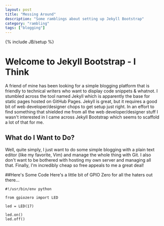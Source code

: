 ```yaml
---
layout: post
title: "Messing Around"
description: "Some ramblings about setting up Jekyll Bootstrap"
category: "rambling"
tags: ["blogging"]
---
```

{% include JB/setup %}
# Welcome to Jekyll Bootstrap - I Think
A friend of mine has been looking for a simple blogging platform that is friendly to technical writers who want to display code snippets & whatnot.  I stumbled across the tool named Jekyll which is apparently the base for static pages hosted on GitHub Pages.  Jekyll is great, but it requires a good bit of web developer/designer chops to get setup just right.  In an effort to find something that shielded me from all the web developer/designer stuff I wasn't interested in I came across Jekyll Bootstrap which seems to scaffold a lot of that for me.

## What do I Want to Do?
Well, quite simply, I just want to do some simple blogging with a plain text editor (like my favorite, Vim) and manage the whole thing with Git.  I also don't want to be bothered with hosting my own server and managing all that.  Finally, I'm incredibly cheap so free appeals to me a great deal!

##Here's Some Code
Here's a little bit of GPIO Zero for all the haters out there...

    #!/usr/bin/env python

    from gpiozero import LED

    led = LED(17)

    led.on()
    led.off()
